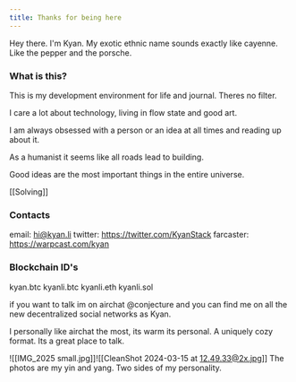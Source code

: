 ```yaml
---
title: Thanks for being here
---
```

Hey there. I'm Kyan.
My exotic ethnic name sounds exactly like cayenne.  Like the pepper and the porsche. 
### What is this?
This is my development environment for life and journal. Theres no filter. 

I care a lot about technology, living in flow state and good art. 

I am always obsessed with a person or an idea at all times and reading up about it. 

As a humanist it seems like all roads lead to building. 

Good ideas are the most important things in the entire universe. 

[[Solving]]
### Contacts
email: hi@kyan.li
twitter: https://twitter.com/KyanStack
farcaster: https://warpcast.com/kyan

### Blockchain ID's
kyan.btc
kyanli.btc kyanli.eth kyanli.sol 

if you want to talk im on airchat @conjecture and you can find me on all the new decentralized social networks as Kyan. 

I personally like airchat the most, its warm its personal. A uniquely cozy format. Its a great place to talk. 


![[IMG_2025 small.jpg]]![[CleanShot 2024-03-15 at 12.49.33@2x.jpg]]
The photos are my yin and yang. Two sides of my personality. 



